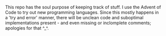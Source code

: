 This repo has the soul purpose of keeping track of stuff. I use the Advent of Code to try out new programming languages. Since this mostly happens in a 'try and error' manner, there will be unclean code and suboptimal implementations present - and even missing or inclomplete comments; apologies for that ^_^.
